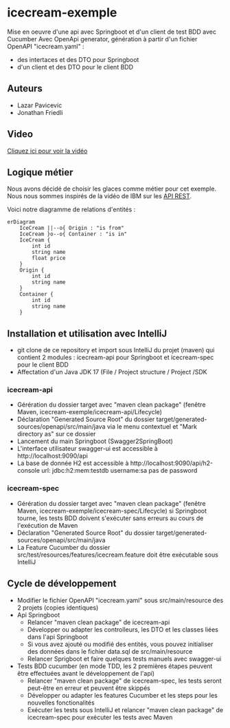 # icecream-exemple
Mise en oeuvre d'une api avec Springboot et d'un client de test BDD avec Cucumber 
Avec OpenApi generator, génération à partir d'un fichier OpenAPI "icecream.yaml" :
 - des intertaces et des DTO pour Springboot
 - d'un client et des DTO pour le client BDD

 ## Auteurs
  - Lazar Pavicevic
  - Jonathan Friedli

 ## Video
  [Cliquez ici pour voir la vidéo](https://www.swisstransfer.com/d/eb376185-c33d-4b1c-be5a-ce22d0e69020)

 ## Logique métier
 Nous avons décidé de choisir les glaces comme métier pour cet exemple. Nous nous sommes inspirés de la vidéo de IBM sur les [API REST](https://www.youtube.com/watch?v=lsMQRaeKNDk).

Voici notre diagramme de relations d'entités :
```mermaid
erDiagram
    IceCream ||--o{ Origin : "is from"
    IceCream }o--o{ Container : "is in"
    IceCream {
        int id
        string name
        float price
    }
    Origin {
        int id
        string name
    }
    Container {
        int id
        string name
    }
```
 
 ## Installation et utilisation avec IntelliJ
  - git clone de ce repository et import sous IntelliJ du projet (maven) qui contient 2 modules : icecream-api pour Springboot
 et icecream-spec pour le client BDD
  - Affectation d'un Java JDK 17 (File / Project structure / Project /SDK
 ### icecream-api
  - Gérération du dossier target avec "maven clean package" (fenêtre Maven, icecream-exemple/icecream-api/Lifecycle)
  - Déclaration "Generated Source Root" du dossier target/generated-sources/openapi/src/main/java 
    via le menu contextuel et "Mark directory as" sur ce dossier
  - Lancement du main Springboot (Swagger2SpringBoot)
  - L'interface utilisateur swagger-ui est accessible à http://localhost:9090/api
  - La base de donnée H2 est accessible à http://localhost:9090/api/h2-console
      url: jdbc:h2:mem:testdb username:sa pas de password
  ### icecream-spec
  - Gérération du dossier target avec "maven clean package" (fenêtre Maven, icecream-exemple/icecream-spec/Lifecycle)
    si Springboot tourne, les tests BDD doivent s'exécuter sans erreurs au cours de l'exécution de Maven
  - Déclaration "Generated Source Root" du dossier target/generated-sources/openapi/src/main/java 
  - La Feature Cucumber du dossier src/test/resources/features/icecream.feature doit être exécutable sous IntelliJ
  
  ## Cycle de développement
  - Modifier le fichier OpenAPI "icecream.yaml" sous src/main/resource des 2 projets (copies identiques)
  - Api Springboot
    - Relancer "maven clean package" de icecream-api
    - Développer ou adapter les controlleurs, les DTO et les classes liées dans l'api Springboot
    - Si vous avez ajouté ou modifié des entités, vous pouvez initialiser des données 
      dans le fichier data.sql de src/main/resource
    - Relancer Sprigboot et faire quelques tests manuels avec swagger-ui
  - Tests BDD cucumber (en mode TDD, les 2 premières étapes peuvent être effectuées avant le développement de l'api)
    - Relancer "maven clean package" de icecream-spec, les tests seront peut-être en erreur et peuvent être skippés
    - Développer ou adapter les features Cucumber et les steps pour les nouvelles fonctionalités
    - Exécuter les tests sous IntelliJ et relancer "maven clean package" de icecream-spec pour exécuter les tests avec Maven
  
    
